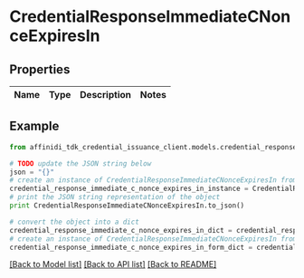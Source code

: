 # CredentialResponseImmediateCNonceExpiresIn

## Properties

| Name | Type | Description | Notes |
| ---- | ---- | ----------- | ----- |

## Example

```python
from affinidi_tdk_credential_issuance_client.models.credential_response_immediate_c_nonce_expires_in import CredentialResponseImmediateCNonceExpiresIn

# TODO update the JSON string below
json = "{}"
# create an instance of CredentialResponseImmediateCNonceExpiresIn from a JSON string
credential_response_immediate_c_nonce_expires_in_instance = CredentialResponseImmediateCNonceExpiresIn.from_json(json)
# print the JSON string representation of the object
print CredentialResponseImmediateCNonceExpiresIn.to_json()

# convert the object into a dict
credential_response_immediate_c_nonce_expires_in_dict = credential_response_immediate_c_nonce_expires_in_instance.to_dict()
# create an instance of CredentialResponseImmediateCNonceExpiresIn from a dict
credential_response_immediate_c_nonce_expires_in_form_dict = credential_response_immediate_c_nonce_expires_in.from_dict(credential_response_immediate_c_nonce_expires_in_dict)
```

[[Back to Model list]](../README.md#documentation-for-models) [[Back to API list]](../README.md#documentation-for-api-endpoints) [[Back to README]](../README.md)
